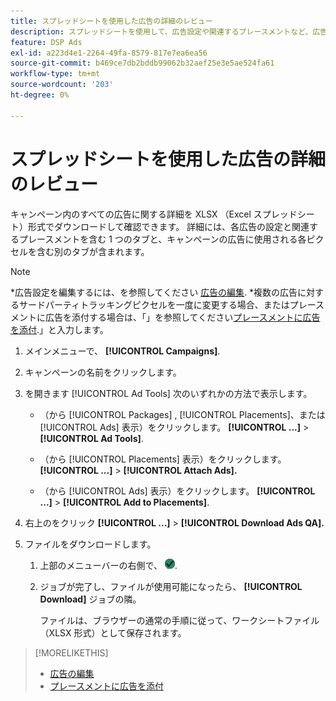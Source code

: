```yaml
---
title: スプレッドシートを使用した広告の詳細のレビュー
description: スプレッドシートを使用して、広告設定や関連するプレースメントなど、広告の詳細を確認する方法を説明します。
feature: DSP Ads
exl-id: a223d4e1-2264-49fa-8579-817e7ea6ea56
source-git-commit: b469ce7db2bddb99062b32aef25e3e5ae524fa61
workflow-type: tm+mt
source-wordcount: '203'
ht-degree: 0%

---
```


# スプレッドシートを使用した広告の詳細のレビュー

キャンペーン内のすべての広告に関する詳細を XLSX （Excel スプレッドシート）形式でダウンロードして確認できます。 詳細には、各広告の設定と関連するプレースメントを含む 1 つのタブと、キャンペーンの広告に使用される各ピクセルを含む別のタブが含まれます。

>[!NOTE]
>
>*広告設定を編集するには、を参照してください [広告の編集](/help/dsp/campaign-management/ads/ad-edit.md).
>*複数の広告に対するサードパーティトラッキングピクセルを一度に変更する場合、またはプレースメントに広告を添付する場合は、「」を参照してください[プレースメントに広告を添付](/help/dsp/campaign-management/ads/ad-attach-to-placement.md).」と入力します。

1. メインメニューで、 **[!UICONTROL Campaigns]**.

1. キャンペーンの名前をクリックします。

1. を開きます [!UICONTROL Ad Tools] 次のいずれかの方法で表示します。

   * （から [!UICONTROL Packages] , [!UICONTROL Placements]、または [!UICONTROL Ads] 表示）をクリックします。 **[!UICONTROL ...]** > **[!UICONTROL Ad Tools]**.

   * （から [!UICONTROL Placements] 表示）をクリックします。 **[!UICONTROL ...]** > **[!UICONTROL Attach Ads].**

   * （から [!UICONTROL Ads] 表示）をクリックします。  **[!UICONTROL ...]** > **[!UICONTROL Add to Placements]**.

1. 右上のをクリック **[!UICONTROL ...]** > **[!UICONTROL Download Ads QA].**

1. ファイルをダウンロードします。

   1. 上部のメニューバーの右側で、 ![ジョブ](/help/dsp/assets/downloads.png).

   1. ジョブが完了し、ファイルが使用可能になったら、 **[!UICONTROL Download]** ジョブの隣。

      ファイルは、ブラウザーの通常の手順に従って、ワークシートファイル（XLSX 形式）として保存されます。

>[!MORELIKETHIS]
>
>* [広告の編集](/help/dsp/campaign-management/ads/ad-edit.md)
>* [プレースメントに広告を添付](/help/dsp/campaign-management/ads/ad-attach-to-placement.md)
